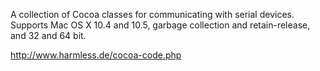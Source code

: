 A collection of Cocoa classes for communicating with serial devices. Supports Mac OS X 10.4 and 10.5, garbage collection and retain-release, and 32 and 64 bit.

http://www.harmless.de/cocoa-code.php